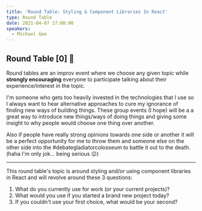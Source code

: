 ```yaml
---
title: 'Round Table: Styling & Component Libraries In React'
type: Round Table
date: 2021-04-07 17:00:00
speakers:
  - Michael Gee
---
```


## Round Table [0] 🎉

Round tables are an improv event where we choose any given topic while **strongly encouraging** everyone to participate talking about their experience/interest in the topic.

I'm someone who gets too heavily invested in the technologies that I use so I always want to hear alternative approaches to cure my ignorance of finding new ways of building things. These group events (I hope) will be a a great way to introduce new things/ways of doing things and giving some insight to why people would choose one thing over another.

Also if people have really strong opinions towards one side or another it will be a perfect opportunity for me to throw them and someone else on the other side into the #debategladiatorcolosseum to battle it out to the death. (haha I'm only jok... being serious 😉)

---

This round table's topic is around styling and/or using component libraries in React and will revolve around these 3 questions:

1. What do you currently use for work (or your current projects)?
2. What would you use if you started a brand new project today?
3. If you couldn't use your first choice, what would be your second?
